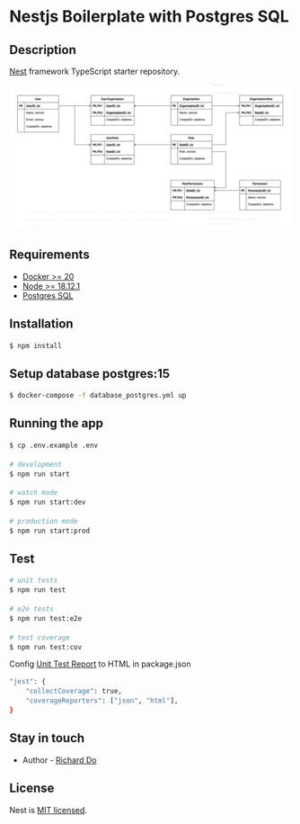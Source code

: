 # Nestjs Boilerplate with Postgres SQL

## Description

[Nest](https://github.com/nestjs/nest) framework TypeScript starter repository.

![Alt text](database.png "database design")

## Requirements
- [Docker >= 20](https://docs.docker.com/install)
- [Node >= 18.12.1](https://nodejs.org/en/download/)
- [Postgres SQL](https://www.postgresql.org/)

## Installation

```bash
$ npm install
```

## Setup database postgres:15

```bash
$ docker-compose -f database_postgres.yml up
```

## Running the app

```bash
$ cp .env.example .env

# development
$ npm run start

# watch mode
$ npm run start:dev

# production mode
$ npm run start:prod
```

## Test

```bash
# unit tests
$ npm run test

# e2e tests
$ npm run test:e2e

# test coverage
$ npm run test:cov
```

Config [Unit Test Report](https://stackoverflow.com/questions/24825860/how-to-get-the-code-coverage-report-using-jest) to HTML in package.json

```bash
"jest": {
    "collectCoverage": true,
    "coverageReporters": ["json", "html"],
}
```

## Stay in touch

- Author - [Richard Do](https://github.com/ptit9x)

## License

Nest is [MIT licensed](LICENSE).
